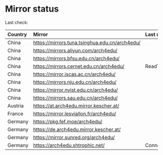 <script src="./time.js"></script>
# Mirror status
Last check: <script type="text/javascript">localize(1752924091.8311238);</script>

|Country|Mirror|Last update|
|:------|:-----|:----------|
|China|https://mirrors.tuna.tsinghua.edu.cn/arch4edu/|<script type="text/javascript">localize(1752907695);</script>|
|China|https://mirrors.aliyun.com/arch4edu/|<script type="text/javascript">localize(1752907695);</script>|
|China|https://mirrors.bfsu.edu.cn/arch4edu/|<script type="text/javascript">localize(1752864595);</script>|
|China|https://mirrors.cernet.edu.cn/arch4edu/|ReadTimeout|
|China|https://mirror.iscas.ac.cn/arch4edu/|<script type="text/javascript">localize(1752864595);</script>|
|China|https://mirrors.nju.edu.cn/arch4edu/|<script type="text/javascript">localize(1752821473);</script>|
|China|https://mirror.nyist.edu.cn/arch4edu/|<script type="text/javascript">localize(1752864595);</script>|
|China|https://mirrors.sau.edu.cn/arch4edu/|<script type="text/javascript">localize(1752259981);</script>|
|Austria|https://at.arch4edu.mirror.kescher.at/|<script type="text/javascript">localize(1752864595);</script>|
|France|https://mirror.lesviallon.fr/arch4edu/|<script type="text/javascript">localize(1752864595);</script>|
|Germany|https://pkg.fef.moe/arch4edu/|<script type="text/javascript">localize(1752864595);</script>|
|Germany|https://de.arch4edu.mirror.kescher.at/|<script type="text/javascript">localize(1752864595);</script>|
|Germany|https://mirror.sunred.org/arch4edu/|<script type="text/javascript">localize(1752864595);</script>|
|Germany|https://arch4edu.shtrophic.net/|ConnectionError|

<script src="./tablefilter/tablefilter.js"></script>
<script src="./table.js"></script>